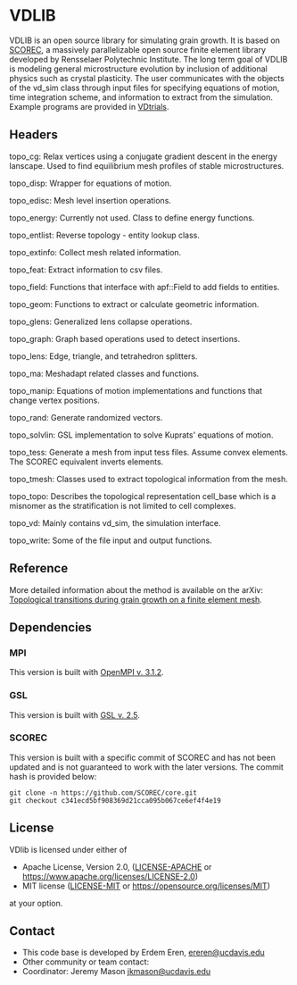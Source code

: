 # VDLIB

VDLIB is an open source library for simulating grain growth. It is based on  [SCOREC](https://github.com/SCOREC/core), a massively parallelizable open source finite element library developed by Rensselaer Polytechnic Institute. The long term goal of VDLIB is modeling general microstructure evolution by inclusion of additional physics such as crystal plasticity. The user communicates with the objects of the vd_sim class through input files for specifying equations of motion, time integration scheme, and information to extract from the simulation. Example programs are provided in [VDtrials](https://github.com/erdemeren/VDtrials).

## Headers ##

topo_cg:
Relax vertices using a conjugate gradient descent in the energy lanscape. Used to find equilibrium mesh profiles of stable microstructures.

topo_disp:
Wrapper for equations of motion.

topo_edisc:
Mesh level insertion operations.

topo_energy:
Currently not used. Class to define energy functions.

topo_entlist:
Reverse topology - entity lookup class.

topo_extinfo:
Collect mesh related information.

topo_feat:
Extract information to csv files.

topo_field:
Functions that interface with apf::Field to add fields to entities.

topo_geom:
Functions to extract or calculate geometric information.

topo_glens:
Generalized lens collapse operations.

topo_graph:
Graph based operations used to detect insertions.

topo_lens:
Edge, triangle, and tetrahedron splitters.

topo_ma:
Meshadapt related classes and functions.

topo_manip:
Equations of motion implementations and functions that change vertex positions.

topo_rand:
Generate randomized vectors.

topo_solvlin:
GSL implementation to solve Kuprats' equations of motion.

topo_tess:
Generate a mesh from input tess files. Assume convex elements. The SCOREC equivalent inverts elements.

topo_tmesh:
Classes used to extract topological information from the mesh.

topo_topo:
Describes the topological representation cell_base which is a misnomer as the stratification is not limited to cell complexes.

topo_vd:
Mainly contains vd_sim, the simulation interface.

topo_write:
Some of the file input and output functions.

## Reference ##
More detailed information about the method is available on the arXiv:
[Topological transitions during grain growth on a finite element mesh](https://arxiv.org/abs/2101.12321).

## Dependencies ##
### MPI ###
This version is built with [OpenMPI v. 3.1.2](https://download.open-mpi.org/release/open-mpi/v3.1/openmpi-3.1.2.tar.gz).

### GSL ###
This version is built with [GSL v. 2.5](https://ftp.sotirov-bg.net/pub/mirrors/gnu/gsl/gsl-2.5.tar.gz).

### SCOREC ###
This version is built with a specific commit of SCOREC and has not been updated and is not guaranteed to work with the later versions. The commit hash is provided below:

```
git clone -n https://github.com/SCOREC/core.git
git checkout c341ecd5bf908369d21cca095b067ce6ef4f4e19
```

## License ##
VDlib is licensed under either of

 * Apache License, Version 2.0, ([LICENSE-APACHE](LICENSE-APACHE) or https://www.apache.org/licenses/LICENSE-2.0)
 * MIT license ([LICENSE-MIT](LICENSE-MIT) or https://opensource.org/licenses/MIT)

at your option.

## Contact ##

* This code base is developed by Erdem Eren, ereren@ucdavis.edu 
* Other community or team contact: 
* Coordinator: Jeremy Mason jkmason@ucdavis.edu

